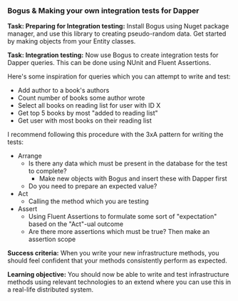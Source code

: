 ### Bogus & Making your own integration tests for Dapper

**Task: Preparing for Integration testing:** Install Bogus using Nuget package manager, and use this library to creating pseudo-random data. Get started by making objects from your Entity classes.

**Task: Integration testing:** Now use Bogus to create integration tests for Dapper queries. This can be done using NUnit and Fluent Assertions. 

Here's some inspiration for queries which you can attempt to write and test:

- Add author to a book's authors
- Count number of books some author wrote
- Select all books on reading list for user with ID X
- Get top 5 books by most "added to reading list"
- Get user with most books on their reading list

I recommend following this procedure with the 3xA pattern for writing the tests:

- Arrange
    - Is there any data which must be present in the database for the test to complete?
        - Make new objects with Bogus and insert these with Dapper first
    - Do you need to prepare an expected value?
- Act
    - Calling the method which you are testing
- Assert
    - Using Fluent Assertions to formulate some sort of "expectation" based on the "Act"-ual outcome
    - Are there more assertions which must be true? Then make an assertion scope

**Success criteria:** When you write your new infrastructure methods, you should feel confident that your methods consistently perform as expected.

**Learning objective:** You should now be able to write and test infrastructure methods using relevant technologies to an extend where you can use this in a real-life distributed system.
